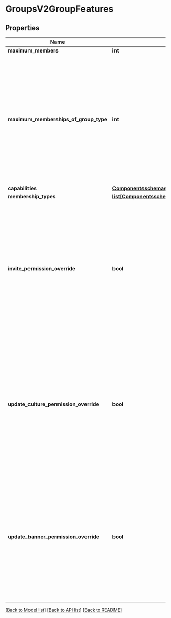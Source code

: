 # GroupsV2GroupFeatures

## Properties
Name | Type | Description | Notes
------------ | ------------- | ------------- | -------------
**maximum_members** | **int** |  | [optional] 
**maximum_memberships_of_group_type** | **int** | Maximum number of groups of this type a typical membership may join. For example,a user may join about 50 General groups with their Bungie.net account.  They mayjoin one clan per Destiny membership. | [optional] 
**capabilities** | [**ComponentsschemasGroupsV2Capabilities**](ComponentsschemasGroupsV2Capabilities.md) |  | [optional] 
**membership_types** | [**list[ComponentsschemasBungieMembershipType]**](ComponentsschemasBungieMembershipType.md) |  | [optional] 
**invite_permission_override** | **bool** | Minimum Member Level allowed to invite new members to group  Always Allowed: Founder, Acting Founder  True means admins have this power, false means they don&#39;t  Default is false for clans, true for groups. | [optional] 
**update_culture_permission_override** | **bool** | Minimum Member Level allowed to update group culture  Always Allowed: Founder, Acting Founder  True means admins have this power, false means they don&#39;t  Default is false for clans, true for groups. | [optional] 
**update_banner_permission_override** | **bool** | Minimum Member Level allowed to update banner  Always Allowed: Founder, Acting Founder  True means admins have this power, false means they don&#39;t  Default is false for clans, true for groups. | [optional] 

[[Back to Model list]](../README.md#documentation-for-models) [[Back to API list]](../README.md#documentation-for-api-endpoints) [[Back to README]](../README.md)


